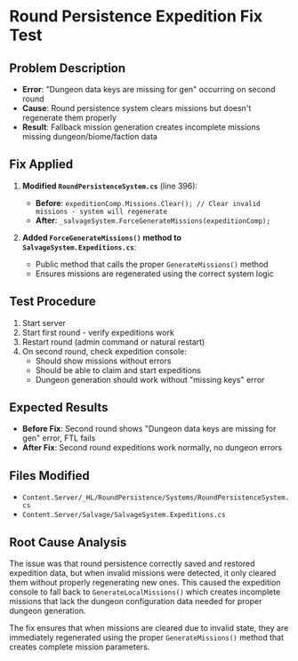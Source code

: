 # Round Persistence Expedition Fix Test

## Problem Description
- **Error**: "Dungeon data keys are missing for gen" occurring on second round
- **Cause**: Round persistence system clears missions but doesn't regenerate them properly
- **Result**: Fallback mission generation creates incomplete missions missing dungeon/biome/faction data

## Fix Applied
1. **Modified `RoundPersistenceSystem.cs`** (line 396):
   - **Before**: `expeditionComp.Missions.Clear(); // Clear invalid missions - system will regenerate`
   - **After**: `_salvageSystem.ForceGenerateMissions(expeditionComp);`

2. **Added `ForceGenerateMissions()` method to `SalvageSystem.Expeditions.cs`**:
   - Public method that calls the proper `GenerateMissions()` method
   - Ensures missions are regenerated using the correct system logic

## Test Procedure
1. Start server
2. Start first round - verify expeditions work
3. Restart round (admin command or natural restart)
4. On second round, check expedition console:
   - Should show missions without errors
   - Should be able to claim and start expeditions
   - Dungeon generation should work without "missing keys" error

## Expected Results
- **Before Fix**: Second round shows "Dungeon data keys are missing for gen" error, FTL fails
- **After Fix**: Second round expeditions work normally, no dungeon errors

## Files Modified
- `Content.Server/_HL/RoundPersistence/Systems/RoundPersistenceSystem.cs`
- `Content.Server/Salvage/SalvageSystem.Expeditions.cs`

## Root Cause Analysis
The issue was that round persistence correctly saved and restored expedition data, but when invalid missions were detected, it only cleared them without properly regenerating new ones. This caused the expedition console to fall back to `GenerateLocalMissions()` which creates incomplete missions that lack the dungeon configuration data needed for proper dungeon generation.

The fix ensures that when missions are cleared due to invalid state, they are immediately regenerated using the proper `GenerateMissions()` method that creates complete mission parameters.
